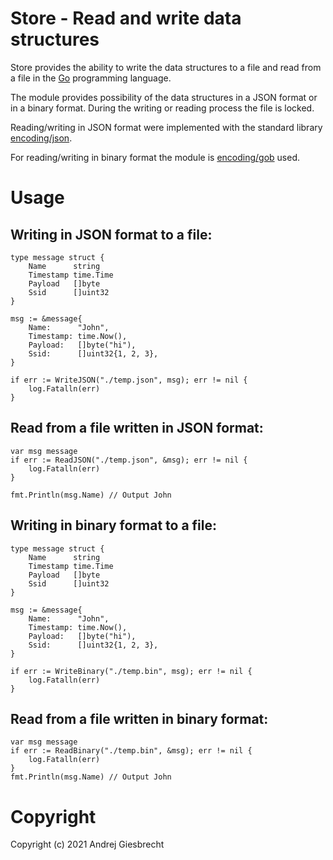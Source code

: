 # Store - Read and write data structures

Store provides the ability to write the data structures to a file and read from a file in the [Go](https://go.dev/) programming language.

The module provides possibility of the data structures in a JSON format or in a binary format. During the writing or reading process the file is locked.

Reading/writing in JSON format were implemented with the standard library [encoding/json](https://pkg.go.dev/encoding/json).

For reading/writing in binary format the module is [encoding/gob](https://pkg.go.dev/encoding/gob) used.


# Usage

## Writing in JSON format to a file:

```
type message struct {
	Name      string
	Timestamp time.Time
	Payload   []byte
	Ssid      []uint32
}

msg := &message{
    Name:      "John",
    Timestamp: time.Now(),
    Payload:   []byte("hi"),
    Ssid:      []uint32{1, 2, 3},
}

if err := WriteJSON("./temp.json", msg); err != nil {
    log.Fatalln(err)
}
```

## Read from a file written in JSON format:

```
var msg message
if err := ReadJSON("./temp.json", &msg); err != nil {
    log.Fatalln(err)
}

fmt.Println(msg.Name) // Output John
```

## Writing in binary format to a file:

```
type message struct {
	Name      string
	Timestamp time.Time
	Payload   []byte
	Ssid      []uint32
}

msg := &message{
    Name:      "John",
    Timestamp: time.Now(),
    Payload:   []byte("hi"),
    Ssid:      []uint32{1, 2, 3},
}

if err := WriteBinary("./temp.bin", msg); err != nil {
    log.Fatalln(err)
}
```

## Read from a file written in binary format:

```
var msg message
if err := ReadBinary("./temp.bin", &msg); err != nil {
    log.Fatalln(err)
}
fmt.Println(msg.Name) // Output John
```

# Copyright

Copyright (c) 2021 Andrej Giesbrecht

